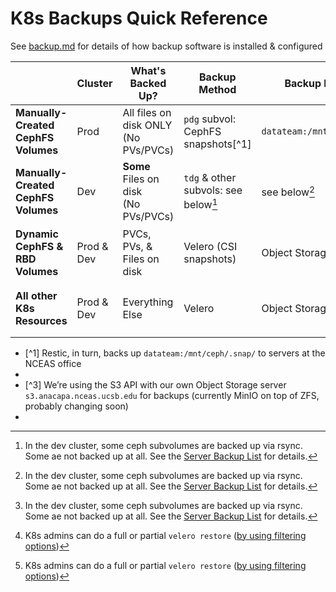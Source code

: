 # K8s Backups Quick Reference

See [backup.md](backup.md) for details of how backup software is installed & configured

|                                     | Cluster    | What's Backed Up?                       | Backup Method                        | Backup Location             | Recovery                     |
|-------------------------------------|------------|-----------------------------------------|--------------------------------------|-----------------------------|------------------------------|
| **Manually-Created CephFS Volumes** | Prod       | All files on disk ONLY<br>(No PVs/PVCs) | `pdg` subvol: CephFS snapshots[^1]   | `datateam:/mnt/ceph/.snap/` | Manual copy from `.snap` dir |
| **Manually-Created CephFS Volumes** | Dev        | **Some** Files on disk<br>(No PVs/PVCs) | `tdg` & other subvols: see below[^2] | see below[^2]               | see below[^2]                |
| **Dynamic CephFS & RBD Volumes**    | Prod & Dev | PVCs, PVs, & Files on disk              | Velero (CSI snapshots)               | Object Storage[^3]          | K8s admins can restore[^4]   |
| **All other K8s Resources**         | Prod & Dev | Everything Else                         | Velero                               | Object Storage[^3]          | K8s admins: can restore[^4]  |


- [^1] Restic, in turn, backs up `datateam:/mnt/ceph/.snap/` to servers at the NCEAS office
- [^2]: In the dev cluster, some ceph subvolumes are backed up via rsync. Some ae not backed up at all. See the [Server Backup List](https://docs.google.com/spreadsheets/d/1xFOFQ1lF90BoFLYRkpBRSNj5QqVyfG2DLnwc1znaNI4/edit?usp=sharing) for details.
- [^3] We’re using the S3 API with our own Object Storage server `s3.anacapa.nceas.ucsb.edu` for backups (currently MinIO on top of ZFS, probably changing soon)
- [^4]: K8s admins can do a full or partial `velero restore` ([by using filtering options](https://velero.io/docs/main/resource-filtering/))
